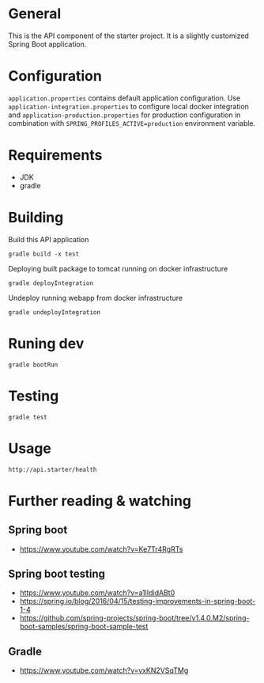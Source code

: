 # General
This is the API component of the starter project.
It is a slightly customized Spring Boot application.

# Configuration
`application.properties` contains default application configuration.
Use `application-integration.properties` to configure local docker integration and `application-production.properties` for production configuration in combination with `SPRING_PROFILES_ACTIVE=production` environment variable.

# Requirements
- JDK 
- gradle

# Building
Build this API application

	gradle build -x test

Deploying built package to tomcat running on docker infrastructure 

    gradle deployIntegration
    
Undeploy running webapp from docker infrastructure

    gradle undeployIntegration
    
# Runing dev
	gradle bootRun
	
# Testing
    gradle test
	
# Usage
`http://api.starter/health`

# Further reading & watching
## Spring boot
* https://www.youtube.com/watch?v=Ke7Tr4RgRTs

## Spring boot testing
* https://www.youtube.com/watch?v=a1lIdidABt0
* https://spring.io/blog/2016/04/15/testing-improvements-in-spring-boot-1-4
* https://github.com/spring-projects/spring-boot/tree/v1.4.0.M2/spring-boot-samples/spring-boot-sample-test

## Gradle
* https://www.youtube.com/watch?v=vxKN2VSqTMg
